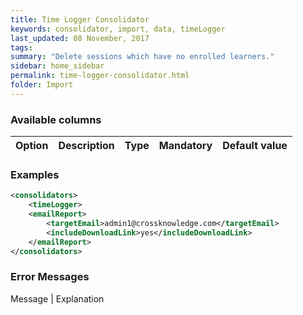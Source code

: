 ```yaml
---
title: Time Logger Consolidator
keywords: consolidator, import, data, timeLogger
last_updated: 08 November, 2017
tags:
summary: "Delete sessions which have no enrolled learners."
sidebar: home_sidebar
permalink: time-logger-consolidator.html
folder: Import
---
```



### Available columns

Option | Description | Type | Mandatory | Default value
--- | --- | --- | --- | ---



### Examples

```xml 
<consolidators>
	<timeLogger>
	<emailReport>
		<targetEmail>admin1@crossknowledge.com</targetEmail>
		<includeDownloadLink>yes</includeDownloadLink>
	</emailReport>
</consolidators>
```

### Error Messages

Message | Explanation